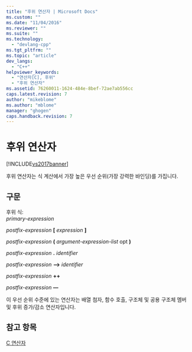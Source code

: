 ```yaml
---
title: "후위 연산자 | Microsoft Docs"
ms.custom: ""
ms.date: "11/04/2016"
ms.reviewer: ""
ms.suite: ""
ms.technology: 
  - "devlang-cpp"
ms.tgt_pltfrm: ""
ms.topic: "article"
dev_langs: 
  - "C++"
helpviewer_keywords: 
  - "연산자[C], 후위"
  - "후위 연산자"
ms.assetid: 76260011-1624-484e-8bef-72ae7ab556cc
caps.latest.revision: 7
author: "mikeblome"
ms.author: "mblome"
manager: "ghogen"
caps.handback.revision: 7
---
```

# 후위 연산자
[!INCLUDE[vs2017banner](../assembler/inline/includes/vs2017banner.md)]

후위 연산자는 식 계산에서 가장 높은 우선 순위\(가장 강력한 바인딩\)를 가집니다.  
  
## 구문  
 후위 식:  
 *primary\-expression*  
  
 *postfix\-expression*  **\[**  *expression*  **\]**  
  
 *postfix\-expression*  **\(**  *argument\-expression\-list*  opt **\)**  
  
 *postfix\-expression*  **.**  *identifier*  
  
 *postfix\-expression*  **–\>**  *identifier*  
  
 *postfix\-expression*  **\+\+**  
  
 *postfix\-expression*  **––**  
  
 이 우선 순위 수준에 있는 연산자는 배열 첨자, 함수 호출, 구조체 및 공용 구조체 멤버 및 후위 증가\/감소 연산자입니다.  
  
## 참고 항목  
 [C 연산자](../c-language/c-operators.md)